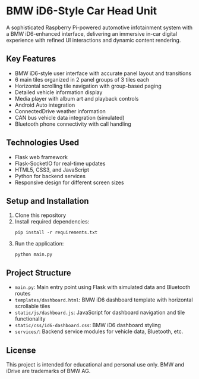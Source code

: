 # BMW iD6-Style Car Head Unit

A sophisticated Raspberry Pi-powered automotive infotainment system with a BMW iD6-enhanced interface, delivering an immersive in-car digital experience with refined UI interactions and dynamic content rendering.

## Key Features

- BMW iD6-style user interface with accurate panel layout and transitions
- 6 main tiles organized in 2 panel groups of 3 tiles each
- Horizontal scrolling tile navigation with group-based paging
- Detailed vehicle information display
- Media player with album art and playback controls
- Android Auto integration
- ConnectedDrive weather information
- CAN bus vehicle data integration (simulated)
- Bluetooth phone connectivity with call handling

## Technologies Used

- Flask web framework
- Flask-SocketIO for real-time updates
- HTML5, CSS3, and JavaScript
- Python for backend services
- Responsive design for different screen sizes

## Setup and Installation

1. Clone this repository
2. Install required dependencies:
   ```
   pip install -r requirements.txt
   ```
3. Run the application:
   ```
   python main.py
   ```

## Project Structure

- `main.py`: Main entry point using Flask with simulated data and Bluetooth routes
- `templates/dashboard.html`: BMW iD6 dashboard template with horizontal scrollable tiles
- `static/js/dashboard.js`: JavaScript for dashboard navigation and tile functionality
- `static/css/id6-dashboard.css`: BMW iD6 dashboard styling
- `services/`: Backend service modules for vehicle data, Bluetooth, etc.

## License

This project is intended for educational and personal use only. BMW and iDrive are trademarks of BMW AG.
